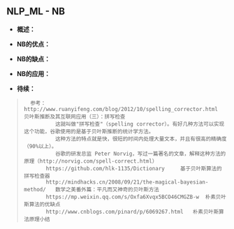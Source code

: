 ## NLP_ML - NB
- **概述：**
>
>
>
>
>
>
>

- **NB的优点：**
>
>
>
>
>
>

- **NB的缺点：**
>
>
>
>
>
>
>

- **NB的应用：**
>
>
>
>
>
>
>

- **待续：**
>       参考：http://www.ruanyifeng.com/blog/2012/10/spelling_corrector.html   贝叶斯推断及其互联网应用（三）：拼写检查
>               这就叫做"拼写检查"（spelling corrector）。有好几种方法可以实现这个功能，谷歌使用的是基于贝叶斯推断的统计学方法。
>               这种方法的特点就是快，很短的时间内处理大量文本，并且有很高的精确度（90%以上）。
>               谷歌的研发总监 Peter Norvig，写过一篇著名的文章，解释这种方法的原理（http://norvig.com/spell-correct.html）
>            https://github.com/hlk-1135/Dictionary     基于贝叶斯算法的拼写检查器
>            http://mindhacks.cn/2008/09/21/the-magical-bayesian-method/   数学之美番外篇：平凡而又神奇的贝叶斯方法
>            https://mp.weixin.qq.com/s/Oxfa6Xvqx5BCO46CMGZB-w  朴素贝叶斯算法的优缺点
>            http://www.cnblogs.com/pinard/p/6069267.html   朴素贝叶斯算法原理小结
>
>
>
>
>
>
>
>
>
>
